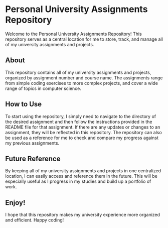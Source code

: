 # Personal University Assignments Repository

Welcome to the Personal University Assignments Repository! This repository serves as a central location for me to store, track, and manage all of my university assignments and projects. 

## About
This repository contains all of my university assignments and projects, organized by assignment number and course name. The assignments range from simple coding exercises to more complex projects, and cover a wide range of topics in computer science. 

## How to Use
To start using the repository, I simply need to navigate to the directory of the desired assignment and then follow the instructions provided in the README file for that assignment. If there are any updates or changes to an assignment, they will be reflected in this repository. The repository can also be used as a reference for me to check and compare my progress against my previous assignments.

## Future Reference
By keeping all of my university assignments and projects in one centralized location, I can easily access and reference them in the future. This will be especially useful as I progress in my studies and build up a portfolio of work.

## Enjoy!
I hope that this repository makes my university experience more organized and efficient. Happy coding!
